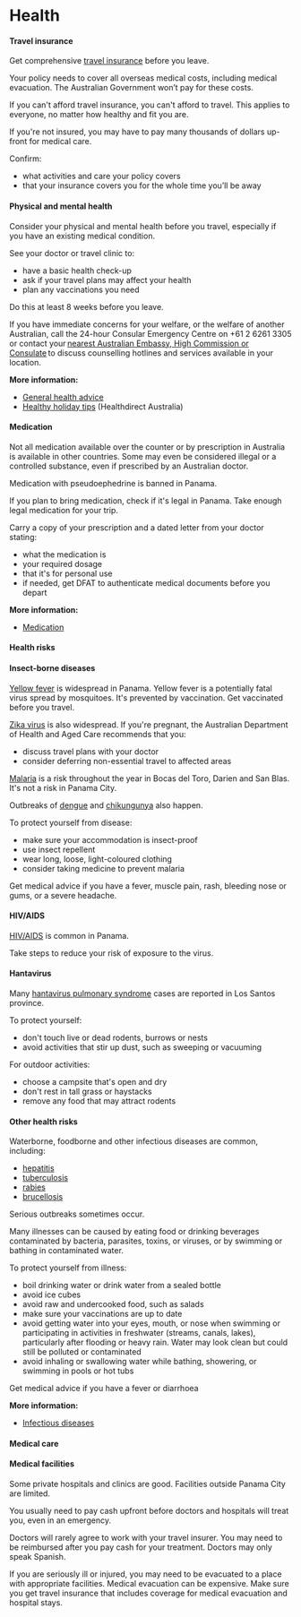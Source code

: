 # Health

#### Travel insurance

Get comprehensive [travel insurance](https://www.smartraveller.gov.au/node/149) before you leave.

Your policy needs to cover all overseas medical costs, including medical evacuation. The Australian Government won’t pay for these costs.

If you can't afford travel insurance, you can't afford to travel. This applies to everyone, no matter how healthy and fit you are.

If you're not insured, you may have to pay many thousands of dollars up-front for medical care.

Confirm:

* what activities and care your policy covers
* that your insurance covers you for the whole time you’ll be away

#### Physical and mental health

Consider your physical and mental health before you travel, especially if you have an existing medical condition.

See your doctor or travel clinic to:

* have a basic health check-up
* ask if your travel plans may affect your health
* plan any vaccinations you need

Do this at least 8 weeks before you leave.

If you have immediate concerns for your welfare, or the welfare of another Australian, call the 24-hour Consular Emergency Centre on +61 2 6261 3305 or contact your [nearest Australian Embassy, High Commission or Consulate](https://www.dfat.gov.au/about-us/our-locations/missions/our-embassies-and-consulates-overseas) to discuss counselling hotlines and services available in your location.

**More information:**

* [General health advice](/node/43)
* [Healthy holiday tips](https://www.healthdirect.gov.au/healthy-holiday-tips-infographic) (Healthdirect Australia)

#### Medication

Not all medication available over the counter or by prescription in Australia is available in other countries. Some may even be considered illegal or a controlled substance, even if prescribed by an Australian doctor.

Medication with pseudoephedrine is banned in Panama.

If you plan to bring medication, check if it's legal in Panama. Take enough legal medication for your trip.

Carry a copy of your prescription and a dated letter from your doctor stating:

* what the medication is
* your required dosage
* that it's for personal use
* if needed, get DFAT to authenticate medical documents before you depart

**More information:**

* [Medication](/before-you-go/health/medications "Medication and medical equipment")

#### Health risks

#### Insect-borne diseases

[Yellow fever](http://www.health.gov.au/yellowfever) is widespread in Panama. Yellow fever is a potentially fatal virus spread by mosquitoes. It's prevented by vaccination. Get vaccinated before you travel.

[Zika virus](http://www.health.gov.au/internet/main/publishing.nsf/Content/ohp-zika-countries.htm) is also widespread. If you're pregnant, the Australian Department of Health and Aged Care recommends that you:

* discuss travel plans with your doctor
* consider deferring non-essential travel to affected areas

[Malaria](https://www.who.int/news-room/fact-sheets/detail/malaria) is a risk throughout the year in Bocas del Toro, Darien and San Blas. It's not a risk in Panama City.

Outbreaks of [dengue](http://www.who.int/denguecontrol/disease/en/) and [chikungunya](https://www.who.int/news-room/fact-sheets/detail/chikungunya) also happen.

To protect yourself from disease:

* make sure your accommodation is insect-proof
* use insect repellent
* wear long, loose, light-coloured clothing
* consider taking medicine to prevent malaria

Get medical advice if you have a fever, muscle pain, rash, bleeding nose or gums, or a severe headache.

#### HIV/AIDS

[HIV/AIDS](https://www.who.int/news-room/fact-sheets/detail/hiv-aids) is common in Panama.

Take steps to reduce your risk of exposure to the virus.

#### Hantavirus

Many [hantavirus pulmonary syndrome](https://www.cdc.gov/hantavirus/index.html) cases are reported in Los Santos province.

To protect yourself:

* don't touch live or dead rodents, burrows or nests
* avoid activities that stir up dust, such as sweeping or vacuuming

For outdoor activities:

* choose a campsite that's open and dry
* don't rest in tall grass or haystacks
* remove any food that may attract rodents

#### Other health risks

Waterborne, foodborne and other infectious diseases are common, including:

* [hepatitis](https://www.who.int/hepatitis/en/)
* [tuberculosis](https://www.who.int/news-room/fact-sheets/detail/tuberculosis)
* [rabies](https://www.who.int/news-room/fact-sheets/detail/rabies)
* [brucellosis](https://www.who.int/news-room/fact-sheets/detail/brucellosis)

Serious outbreaks sometimes occur.

Many illnesses can be caused by eating food or drinking beverages contaminated by bacteria, parasites, toxins, or viruses, or by swimming or bathing in contaminated water.

To protect yourself from illness:

* boil drinking water or drink water from a sealed bottle
* avoid ice cubes
* avoid raw and undercooked food, such as salads
* make sure your vaccinations are up to date
* avoid getting water into your eyes, mouth, or nose when swimming or participating in activities in freshwater (streams, canals, lakes), particularly after flooding or heavy rain. Water may look clean but could still be polluted or contaminated
* avoid inhaling or swallowing water while bathing, showering, or swimming in pools or hot tubs

Get medical advice if you have a fever or diarrhoea

**More information:**

* [Infectious diseases](/before-you-go/health/diseases "Infectious diseases")

#### Medical care

#### Medical facilities

Some private hospitals and clinics are good. Facilities outside Panama City are limited.

You usually need to pay cash upfront before doctors and hospitals will treat you, even in an emergency.

Doctors will rarely agree to work with your travel insurer. You may need to be reimbursed after you pay cash for your treatment. Doctors may only speak Spanish.

If you are seriously ill or injured, you may need to be evacuated to a place with appropriate facilities. Medical evacuation can be expensive. Make sure you get travel insurance that includes coverage for medical evacuation and hospital stays.